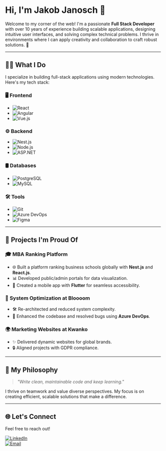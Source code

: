 # Hi, I'm Jakob Janosch 👋

Welcome to my corner of the web! I'm a passionate **Full Stack Developer** with over 10 years of experience building scalable applications, designing intuitive user interfaces, and solving complex technical problems. I thrive in environments where I can apply creativity and collaboration to craft robust solutions. 🚀

---

## 👨‍💻 What I Do

I specialize in building full-stack applications using modern technologies. Here's my tech stack:

### 🖥️ **Frontend**
- ![React](https://img.shields.io/badge/React-61DAFB?logo=react&logoColor=white&style=for-the-badge)
- ![Angular](https://img.shields.io/badge/Angular-DD0031?logo=angular&logoColor=white&style=for-the-badge)
- ![Vue.js](https://img.shields.io/badge/Vue.js-4FC08D?logo=vue.js&logoColor=white&style=for-the-badge)

### ⚙️ **Backend**
- ![Nest.js](https://img.shields.io/badge/Nest.js-E0234E?logo=nestjs&logoColor=white&style=for-the-badge)
- ![Node.js](https://img.shields.io/badge/Node.js-339933?logo=node.js&logoColor=white&style=for-the-badge)
- ![ASP.NET](https://img.shields.io/badge/ASP.NET-512BD4?logo=dotnet&logoColor=white&style=for-the-badge)

### 🛢️ **Databases**
- ![PostgreSQL](https://img.shields.io/badge/PostgreSQL-4169E1?logo=postgresql&logoColor=white&style=for-the-badge)
- ![MySQL](https://img.shields.io/badge/MySQL-4479A1?logo=mysql&logoColor=white&style=for-the-badge)

### 🛠️ **Tools**
- ![Git](https://img.shields.io/badge/Git-F05032?logo=git&logoColor=white&style=for-the-badge)
- ![Azure DevOps](https://img.shields.io/badge/Azure_DevOps-0078D7?logo=azuredevops&logoColor=white&style=for-the-badge)
- ![Figma](https://img.shields.io/badge/Figma-F24E1E?logo=figma&logoColor=white&style=for-the-badge)

---

## 🚀 Projects I'm Proud Of

### 🎓 **MBA Ranking Platform**  
- 🌐 Built a platform ranking business schools globally with **Nest.js** and **React.js**.  
- 📊 Developed public/admin portals for data visualization.  
- 📱 Created a mobile app with **Flutter** for seamless accessibility.

### 🔧 **System Optimization at Bloooom**  
- 🛠️ Re-architected and reduced system complexity.  
- 🐛 Enhanced the codebase and resolved bugs using **Azure DevOps**.  

### 🌍 **Marketing Websites at Kwanko**  
- ✨ Delivered dynamic websites for global brands.  
- 🔒 Aligned projects with GDPR compliance.  

---

## 🌟 My Philosophy

> *"Write clean, maintainable code and keep learning."*

I thrive on teamwork and value diverse perspectives. My focus is on creating efficient, scalable solutions that make a difference.

---

## 🌐 Let's Connect

Feel free to reach out!  

[![LinkedIn](https://img.shields.io/badge/LinkedIn-0077B5?logo=linkedin&logoColor=white&style=for-the-badge)](https://www.linkedin.com/in/jakob-janosch-a5a927243/)  
[![Email](https://img.shields.io/badge/Email-D14836?logo=gmail&logoColor=white&style=for-the-badge)](mailto:jakobjanosch9@gmail.com)
